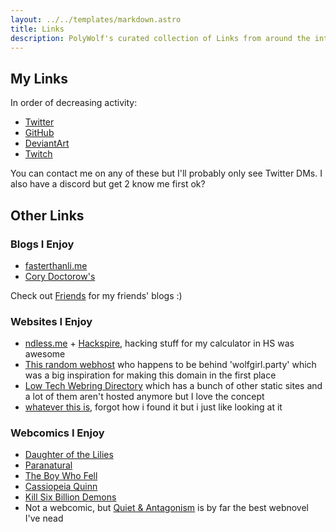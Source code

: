 ```yaml
---
layout: ../../templates/markdown.astro
title: Links
description: PolyWolf's curated collection of Links from around the internet
---
```


## My Links
In order of decreasing activity:

* [Twitter](https://twitter.com/p0lyw0lf)
* [GitHub](https://github.com/p0lyw0lf)
* [DeviantArt](https://deviantart.com/p0lyw0lf)
* [Twitch](https://twitch.tv/p0lyw0lf)

You can contact me on any of these but I'll probably only see Twitter DMs. I also have a discord but get 2 know me first ok?

## Other Links

### Blogs I Enjoy

* [fasterthanli.me](https://fasterthanli.me/)
* [Cory Doctorow's](https://pluralistic.net/)

Check out [Friends](/friends/) for my friends' blogs :)

### Websites I Enjoy

* [ndless.me](http://ndless.me/) + [Hackspire](https://hackspire.org/index.php?title=Main_Page), hacking stuff for my calculator in HS was awesome
* [This random webhost](https://owo.codes/) who happens to be behind 'wolfgirl.party' which was a big inspiration for making this domain in the first place
* [Low Tech Webring Directory](https://emreed.net/LowTech_Directory.html) which has a bunch of other static sites and a lot of them aren't hosted anymore but I love the concept
* [whatever this is](https://syntacticsugarglider.com/), forgot how i found it but i just like looking at it

### Webcomics I Enjoy

* [Daughter of the Lilies](https://www.daughterofthelilies.com/dotl/part-1-a-girl-with-no-face)
* [Paranatural](https://www.paranatural.net/comic/chapter-1)
* [The Boy Who Fell](https://www.boywhofell.com/comic/ch00p00)
* [Cassiopeia Quinn](https://www.cassiopeiaquinn.com/comic/the-prize-cover)
* [Kill Six Billion Demons](https://killsixbilliondemons.com/comic/kill-six-billion-demons-chapter-1/)
* Not a webcomic, but [Quiet & Antagonism](https://quietandantagonism.com/) is by far the best webnovel I've nead
